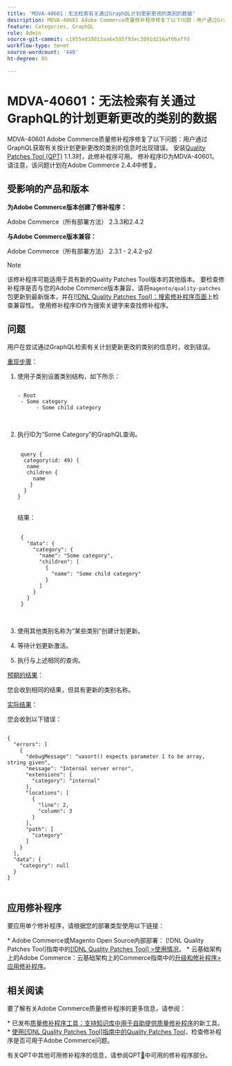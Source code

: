 ```yaml
---
title: 'MDVA-40601：无法检索有关通过GraphQL计划更新更改的类别的数据'
description: MDVA-40601 Adobe Commerce质量修补程序修复了以下问题：用户通过GraphQL获取有关按计划更新更改的类别的信息时出现错误。 安装[Quality Patches Tool (QPT)](https://experienceleague.adobe.com/zh-hans/docs/commerce-knowledge-base/kb/announcements/commerce-announcements/magento-quality-patches-released-new-tool-to-self-serve-quality-patches) 1.1.3后，即可使用此修补程序。 修补程序ID为MDVA-40601。 请注意，该问题计划在Adobe Commerce 2.4.4中修复。
feature: Categories, GraphQL
role: Admin
source-git-commit: c1055ed10813aa6e585f93ec3091d216af06affd
workflow-type: tm+mt
source-wordcount: '440'
ht-degree: 0%

---
```


# MDVA-40601：无法检索有关通过GraphQL的计划更新更改的类别的数据

MDVA-40601 Adobe Commerce质量修补程序修复了以下问题：用户通过GraphQL获取有关按计划更新更改的类别的信息时出现错误。 安装[Quality Patches Tool (QPT)](https://experienceleague.adobe.com/zh-hans/docs/commerce-knowledge-base/kb/announcements/commerce-announcements/magento-quality-patches-released-new-tool-to-self-serve-quality-patches) 1.1.3时，此修补程序可用。 修补程序ID为MDVA-40601。 请注意，该问题计划在Adobe Commerce 2.4.4中修复。

## 受影响的产品和版本

**为Adobe Commerce版本创建了修补程序：**

Adobe Commerce（所有部署方法） 2.3.3和2.4.2

**与Adobe Commerce版本兼容：**

Adobe Commerce（所有部署方法） 2.3.1 - 2.4.2-p2

>[!NOTE]
>
>该修补程序可能适用于具有新的Quality Patches Tool版本的其他版本。 要检查修补程序是否与您的Adobe Commerce版本兼容，请将`magento/quality-patches`包更新到最新版本，并在[[!DNL Quality Patches Tool]：搜索修补程序页面](https://experienceleague.adobe.com/zh-hans/docs/commerce-knowledge-base/kb/announcements/commerce-announcements/magento-quality-patches-released-new-tool-to-self-serve-quality-patches)上检查兼容性。 使用修补程序ID作为搜索关键字来查找修补程序。

## 问题

用户在尝试通过GraphQL检索有关计划更新更改的类别的信息时，收到错误。

<u>重现步骤</u>：

1. 使用子类别设置类别结构，如下所示：

   <pre>
   <code class="language-graphql">
   - Root
    - Some category
         - Some child category

   </code>
   </pre>

1. 执行ID为“Some Category”的GraphQL查询。

   <pre>
    <code class="language-graphql">
    query &lbrace;
     category(id: 49) &lbrace;
      name
      children &lbrace;
        name
       &rbrace;
     &rbrace;
   &rbrace;
   </code>
   </pre>

   结果：

   <pre>
    <code class="language-graphql">
    &lbrace;
      "data": &lbrace;
        "category": &lbrace;
          "name": "Some category",
          "children": &lbrack;
            &lbrace;
              "name": "Some child category"
            &rbrace;
          &rbrack;
        &rbrace;
      &rbrace;
    &rbrace;
    </code>
    </pre>

1. 使用其他类别名称为“某些类别”创建计划更新。
1. 等待计划更新激活。
1. 执行与上述相同的查询。

<u>预期的结果</u>：

您会收到相同的结果，但具有更新的类别名称。

<u>实际结果</u>：

您会收到以下错误：

<pre>
<code class="language-graphql">
&lbrace;
  "errors": &lbrack;
    &lbrace;
      "debugMessage": "uasort() expects parameter 1 to be array, string given",
      "message": "Internal server error",
      "extensions": &lbrace;
        "category": "internal"
      &rbrace;,
      "locations": &lbrack;
        &lbrace;
          "line": 2,
          "column": 3
        &rbrace;
      &rbrack;,
      "path": &lbrack;
        "category"
      &rbrack;
    &rbrace;
  &rbrack;,
  "data": &lbrace;
    "category": null
  &rbrace;
&rbrace;
</code>
</pre>

## 应用修补程序

要应用单个修补程序，请根据您的部署类型使用以下链接：

&#x200B;* Adobe Commerce或Magento Open Source内部部署： [!DNL Quality Patches Tool]指南中的[[!DNL Quality Patches Tool] >使用情况](/help/tools/quality-patches-tool/usage.md)。
&#x200B;* 云基础架构上的Adobe Commerce：云基础架构上的Commerce指南中的[升级和修补程序>应用修补程序](https://experienceleague.adobe.com/docs/commerce-cloud-service/user-guide/develop/upgrade/apply-patches.html?lang=zh-Hans)。

## 相关阅读

要了解有关Adobe Commerce质量修补程序的更多信息，请参阅：

&#x200B;* 已发布[质量修补程序工具：支持知识库中用于自助提供质量修补程序](https://experienceleague.adobe.com/zh-hans/docs/commerce-knowledge-base/kb/announcements/commerce-announcements/magento-quality-patches-released-new-tool-to-self-serve-quality-patches)的新工具。
&#x200B;* [使用[!DNL Quality Patches Tool]指南中的Quality Patches Tool](/help/tools/quality-patches-tool/patches-available-in-qpt/check-patch-for-magento-issue-with-magento-quality-patches.md)，检查修补程序是否可用于Adobe Commerce问题。

有关QPT中其他可用修补程序的信息，请参阅QPT[&#128279;](https://experienceleague.adobe.com/tools/commerce-quality-patches/index.html?lang=zh-Hans)中可用的修补程序部分。
